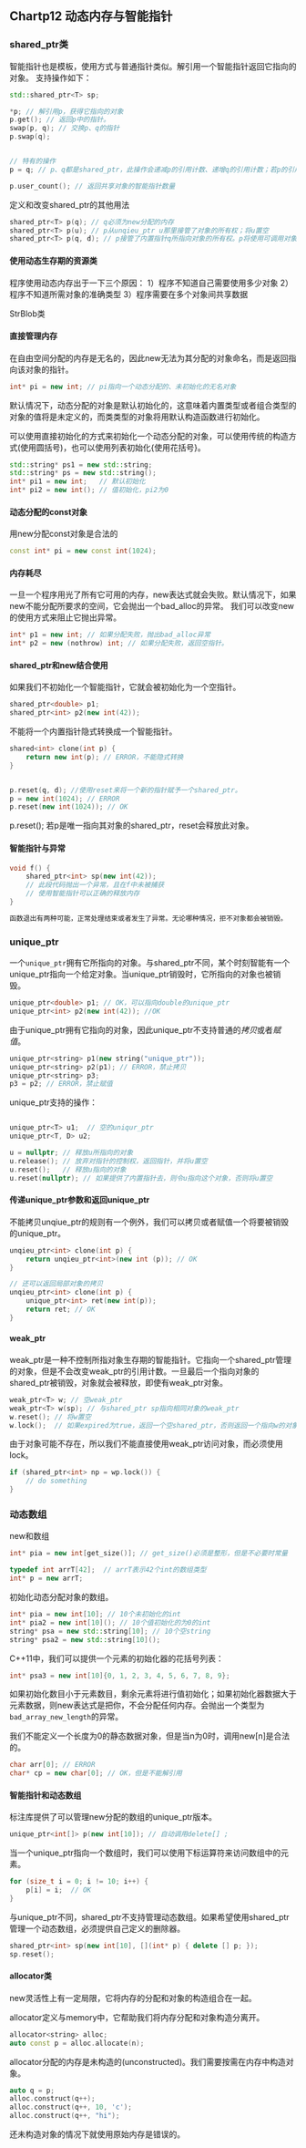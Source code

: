 ## Chartp12 动态内存与智能指针

### shared_ptr类
智能指针也是模板，使用方式与普通指针类似。解引用一个智能指针返回它指向的对象。
支持操作如下：
```c++
std::shared_ptr<T> sp;

*p; // 解引用p，获得它指向的对象
p.get(); //	返回p中的指针。
swap(p, q); // 交换p、q的指针
p.swap(q); 


// 特有的操作
p = q; // p、q都是shared_ptr，此操作会递减p的引用计数、递增q的引用计数；若p的引用计数变成0，则将其管理的内存释放

p.user_count(); // 返回共享对象的智能指针数量
```
定义和改变shared_ptr的其他用法
```c++
shared_ptr<T> p(q); // q必须为new分配的内存
shared_ptr<T> p(u); // p从unqieu_ptr u那里接管了对象的所有权；将u置空
shared_ptr<T> p(q, d); // p接管了内置指针q所指向对象的所有权。p将使用可调用对象d来代替delete
```

#### 使用动态生存期的资源类
程序使用动态内存出于一下三个原因：
1）程序不知道自己需要使用多少对象
2）程序不知道所需对象的准确类型
3）程序需要在多个对象间共享数据

StrBlob类

#### 直接管理内存
在自由空间分配的内存是无名的，因此new无法为其分配的对象命名，而是返回指向该对象的指针。
```c++
int* pi = new int; // pi指向一个动态分配的、未初始化的无名对象
```
默认情况下，动态分配的对象是默认初始化的，这意味着内置类型或者组合类型的对象的值将是未定义的，而类类型的对象将用默认构造函数进行初始化。

可以使用直接初始化的方式来初始化一个动态分配的对象，可以使用传统的构造方式(使用圆括号)，也可以使用列表初始化{使用花括号}。
```c++
std::string* ps1 = new std::string;
std::string* ps = new std::string();
int* pi1 = new int;   // 默认初始化
int* pi2 = new int(); // 值初始化，pi2为0
```
#### 动态分配的const对象
用new分配const对象是合法的
```c++
const int* pi = new const int(1024);
```
#### 内存耗尽
一旦一个程序用光了所有它可用的内存，new表达式就会失败。默认情况下，如果new不能分配所要求的空间，它会抛出一个bad_alloc的异常。 我们可以改变new的使用方式来阻止它抛出异常。
```c++
int* p1 = new int; // 如果分配失败，抛出bad_alloc异常
int* p2 = new (nothrow) int; // 如果分配失败，返回空指针。
```

#### shared_ptr和new结合使用
如果我们不初始化一个智能指针，它就会被初始化为一个空指针。
```c++
shared_ptr<double> p1;
shared_ptr<int> p2(new int(42));
```

不能将一个内置指针隐式转换成一个智能指针。
```c++
shared<int> clone(int p) {
	return new int(p); // ERROR，不能隐式转换
}


p.reset(q, d); //使用reset来将一个新的指针赋予一个shared_ptr。
p = new int(1024); // ERROR
p.reset(new int(1024)); // OK
```
p.reset(); 若p是唯一指向其对象的shared_ptr，reset会释放此对象。

#### 智能指针与异常
```c++
void f() {
	shared_ptr<int> sp(new int(42));
	// 此段代码抛出一个异常，且在f中未被捕获
    // 使用智能指针可以正确的释放内存
}

函数退出有两种可能，正常处理结束或者发生了异常。无论哪种情况，拒不对象都会被销毁。
```

### unique_ptr
一个`unique_ptr`拥有它所指向的对象。与shared_ptr不同，某个时刻智能有一个unique_ptr指向一个给定对象。当unique_ptr销毁时，它所指向的对象也被销毁。
 
```c++
unique_ptr<double> p1; // OK，可以指向double的unique_ptr
unique_ptr<int> p2(new int(42)); //OK
```
由于unique_ptr拥有它指向的对象，因此unique_ptr不支持普通的$拷贝$或者$赋值$。
```c++
unique_ptr<string> p1(new string("unique_ptr"));
unique_ptr<string> p2(p1); // ERROR，禁止拷贝
unique_ptr<string> p3; 
p3 = p2; // ERROR，禁止赋值
```

unique_ptr支持的操作：
```c++

unique_ptr<T> u1;  // 空的uniqur_ptr
unique_ptr<T, D> u2;

u = nullptr; // 释放u所指向的对象
u.release(); // 放弃对指针的控制权，返回指针，并将u置空
u.reset();   // 释放u指向的对象
u.reset(nullptr); // 如果提供了内置指针去，则令u指向这个对象，否则将u置空
```

#### 传递unique_ptr参数和返回unique_ptr
不能拷贝unqiue_ptr的规则有一个例外，我们可以拷贝或者赋值一个将要被销毁的unique_ptr。
```c++
unqieu_ptr<int> clone(int p) {
	return unqieu_ptr<int>(new int (p)); // OK
}

// 还可以返回局部对象的拷贝
unqieu_ptr<int> clone(int p) {
	unique_ptr<int> ret(new int(p));
	return ret; // OK
}
```

#### weak_ptr
weak_ptr是一种不控制所指对象生存期的智能指针。它指向一个shared_ptr管理的对象，但是不会改变weak_ptr的引用计数。一旦最后一个指向对象的shared_ptr被销毁，对象就会被释放，即使有weak_ptr对象。

```c++
weak_ptr<T> w; // 空weak_ptr
weak_ptr<T> w(sp); // 与shared_ptr sp指向相同对象的weak_ptr
w.reset(); // 将w置空
w.lock();  // 如果expired为true，返回一个空shared_ptr，否则返回一个指向w的对象的shared_ptr。
```
由于对象可能不存在，所以我们不能直接使用weak_ptr访问对象，而必须使用lock。
```c++
if (shared_ptr<int> np = wp.lock()) {
	// do something
}
```

### 动态数组
new和数组
```c++
int* pia = new int[get_size()]; // get_size()必须是整形，但是不必要时常量

typedef int arrT[42];  // arrT表示42个int的数组类型
int* p = new arrT;
```

初始化动态分配对象的数组。
```c++
int* pia = new int[10]; // 10个未初始化的int
int* pia2 = new int[10](); // 10个值初始化的为0的int
string* psa = new std::string[10]; // 10个空string
string* psa2 = new std::string[10]();
```

C++11中，我们可以提供一个元素的初始化器的花括号列表：
```c++
int* psa3 = new int[10]{0, 1, 2, 3, 4, 5, 6, 7, 8, 9};
```
如果初始化数目小于元素数目，剩余元素将进行值初始化；如果初始化器数据大于元素数据，则new表达式是把你，不会分配任何内存。会抛出一个类型为`bad_array_new_length`的异常。

我们不能定义一个长度为0的静态数据对象，但是当n为0时，调用new[n]是合法的。
```c++
char arr[0]; // ERROR
char* cp = new char[0]; // OK，但是不能解引用
```

#### 智能指针和动态数组
标注库提供了可以管理new分配的数组的unique_ptr版本。
```c++
unique_ptr<int[]> p(new int[10]); // 自动调用delete[] ;
```
当一个unique_ptr指向一个数组时，我们可以使用下标运算符来访问数组中的元素。
```c++
for (size_t i = 0; i != 10; i++) {
	p[i] = i;  // OK
}
```

与unique_ptr不同，shared_ptr不支持管理动态数组。如果希望使用shared_ptr管理一个动态数组，必须提供自己定义的删除器。
```c++
shared_ptr<int> sp(new int[10], [](int* p) { delete [] p; });
sp.reset();
```

#### allocator类
new灵活性上有一定局限，它将内存的分配和对象的构造组合在一起。

allocator定义与memory中，它帮助我们将内存分配和对象构造分离开。
```c++
allocator<string> alloc;
auto const p = alloc.allocate(n);
```
allocator分配的内存是未构造的(unconstructed)。我们需要按需在内存中构造对象。
```c++
auto q = p;
alloc.construct(q++);
alloc.construct(q++, 10, 'c');
alloc.construct(q++, "hi");
```
还未构造对象的情况下就使用原始内存是错误的。
